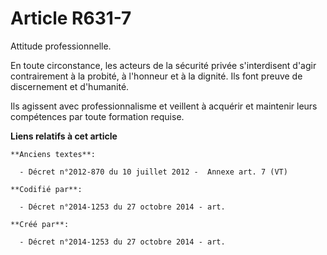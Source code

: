 # Article R631-7

Attitude professionnelle.

En toute circonstance, les acteurs de la sécurité privée s'interdisent d'agir contrairement à la probité, à l'honneur et à la
dignité. Ils font preuve de discernement et d'humanité.

Ils agissent avec professionnalisme et veillent à acquérir et maintenir leurs compétences par toute formation requise.

**Liens relatifs à cet article**

	**Anciens textes**:

	  - Décret n°2012-870 du 10 juillet 2012 -  Annexe art. 7 (VT)

	**Codifié par**:

	  - Décret n°2014-1253 du 27 octobre 2014 - art.

	**Créé par**:

	  - Décret n°2014-1253 du 27 octobre 2014 - art.
